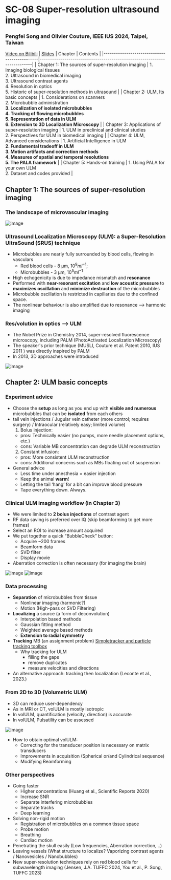 # SC-08 Super-resolution ultrasound imaging
### Pengfei Song and Olivier Couture, IEEE IUS 2024, Taipei, Taiwan
[Video on Bilibili](https://www.bilibili.com/video/BV1L3DjYMEzs/?spm_id_from=333.1007.top_right_bar_window_history.content.click&vd_source=e06c10e6def4a4103e4728dc5c00fbbb) | [Slides](https://drive.google.com/file/d/1UKaK1_QazbT3JnrAsbBDLMSsKU4TnZUp/view?usp=sharing)
| Chapter                                       | Contents                                                                 |
|----------------------------------------------|--------------------------------------------------------------------------|
| Chapter 1: The sources of super-resolution imaging | 1. Imaging biological tissues  <br> 2. Ultrasound in biomedical imaging  <br> 3. Ultrasound contrast agents  <br> 4. Resolution in optics  <br> 5. Historic of super-resolution methods in ultrasound |
| Chapter 2: ULM, Its basic concepts | 1. Considerations on scanners  <br> 2. Microbubble administration  <br> **3. Localization of isolated microbubbles**  <br> **4. Tracking of flowing microbubbles**  <br> **5. Representation of data in ULM**  <br> **6. Extension to 3D Localization Microscopy** |
| Chapter 3: Applications of super-resolution imaging | 1. ULM in preclinical and clinical studies  <br> 2. Perspectives for ULM in biomedical imaging |
| Chapter 4: ULM, Advanced considerations | 1. Artificial Intelligence in ULM  <br> **2. Fundamental tradeoff in ULM**  <br> **3. Motion artifacts and correction methods**  <br> **4. Measures of spatial and temporal resolutions**  <br> **5. The PALA framework** |
| Chapter 5: Hands-on training                  | 1. Using PALA for your own ULM  <br> 2. Dataset and codes provided       |

## Chapter 1: The sources of super-resolution imaging
### The landscape of microvascular imaging

![image](https://github.com/user-attachments/assets/315337b3-4ca6-4a5f-9f08-9e5e9350f79a)

### Ultrasound Localization Microscopy (ULM): a Super-Resolution UltraSound (SRUS) technique
  * Microbubbles are nearly fully surrounded by blood cells, flowing in vasculars
    * Red blood cells - 8 µm, $10^9 ml^{-1}$;
    * Microbubbles - 3 µm, $10^5 ml^{-1}$ 
  * High echogenicity is due to impedance mismatch and **resonance**
  * Performed with **near-resonant excitation** and **low acoustic pressure** to **maximizes oscillation** and  **minimize destruction** of the microbubbles
  * Microbubble oscillation is restricted in capillaries due to the confined space.
  * The nonlinear behaviour is also amplified due to resonance --> harmonic imaging
  
### Res/volution in optics --> ULM 
  * The Nobel Prize in Chemistry 2014, super-resolved fluorescence microscopy, including PALM (PhotoActivated Localization Microscopy)
  * The speaker's prior technique (MUSLI, Couture et al. Patent 2010, IUS 2011 ) was directly inspired by PALM
  * In 2013, 3D approaches were introduced
  
  ![image](https://github.com/user-attachments/assets/30604765-7f58-4e52-afbe-003f12c3c5e1)
  
## Chapter 2: ULM basic concepts
### Experiment advice
* Choose the **setup** as long as you end up with **visible and numerous** microbubbles that can be **isolated** from each others
* tail vein injections / Jugular vein catheter (more control; requires surgery) / Intraocular (relatively easy; limited volume)
  1. Bolus injection:
    * pros: Technically easier (no pumps, more needle placement options, etc.)
    * cons: Variable MB concentration can degrade ULM reconstruction
  2. Constant infusion:
    * pros: More consistent ULM reconstruction
    * cons: Additional concerns such as MBs floating out of suspension
* General advice 
  * Less time under anesthesia = easier injection
  * Keep the animal **warm**!
  * Letting the tail ‘hang’ for a bit can improve blood pressure
  * Tape everything down. Always.
    
### Clinical ULM imaging workflow (in Chapter 3)
 * We were limited to **2 bolus injections** of contrast agent
 * RF data saving is preferred over IQ (skip beamforming to get more frames)
 * Select an ROI to increase amount acquired
 * We put together a quick “BubbleCheck” button:
   * Acquire ~200 frames
   * Beamform data
   * SVD filter
   * Display movie
 * Aberration correction is often necessary (for imaging the brain)
   
![image](https://github.com/user-attachments/assets/d88ce52e-be0b-4d6a-b3a9-707c2c5e37d3)
![image](https://github.com/user-attachments/assets/e7a589a3-abe2-4a84-b384-63513f873478)



### Data processing
* **Separation** of microbubbles from tissue
  * Nonlinear imaging (harmonic?)
  * Motion (High-pass or SVD Filtering)
* **Localizing** a source (a form of deconvolution)
  * Interpolation based methods
  * Gaussian fitting method
  * Weighted average based methods
  * **Extension to radial symmetry**
* **Tracking** MB (an assignment problem) [Simpletracker and particle tracking toolbox](https://github.com/tinevez/simpletracker)
  * Why tracking for ULM
    *  filling the gaps
    *  remove duplicates
    *  measure velocities and directions
* An alternative approach: tracking then localization (Leconte et al., 2023.)

### From 2D to 3D (Volumetric ULM)
* 3D can reduce user-dependency
* As in MRI or CT, volULM is mostly isotropic
* In volULM, quantification (velocity, direction) is accurate
* In volULM, Pulsatility can be assessed

![image](https://github.com/user-attachments/assets/e4d9edc1-41ae-4047-8490-b76dc6570d54)

* How to obtain optimal volULM:
  * Correcting for the transducer position is necessary on matrix transducers
  * Improvements in acquisition (Spherical or/and Cylindrical sequence)
  * Modifying Beamforming

### Other perspectives
* Going faster
  * Higher concentrations (Huang et al., Scientific Reports 2020)
  * Increase SNR 
  * Separate interfering microbubbles
  * Separate tracks
  * Deep learning
* Solving non-rigid motion
  * Registration of microbubbles on a common tissue space
  * Probe motion
  * Breathing 
  * Cardiac motion
* Penetrating the skull easily (Low frequencies, Aberration correction, ..)
* Leaving vessels (What structure to localize? Vaporizing contrast agents / Nanovesicles / Nanobubbles)
* New super-resolution techniques rely on red blood cells for subwavelength imaging (Jensen, J.A. TUFFC 2024, You et al., P. Song, TUFFC 2023)
